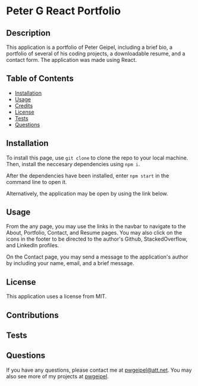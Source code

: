 # Peter G React Portfolio

## Description

This application is a portfolio of Peter Geipel, including a brief bio, a portfolio of several of his coding projects, a downloadable resume, and a contact form.  The application was made using React.

## Table of Contents

* [Installation](#installation)
* [Usage](#usage)
* [Credits](#credits)
* [License](#license)
* [Tests](#tests)
* [Questions](#questions)

## Installation

To install this page, use `git clone` to clone the repo to your local machine.  Then, install the neccesary dependencies using `npm i`.

After the dependencies have been installed, enter `npm start` in the command line to open it.

Alternatively, the application may be open by using the link below.

## Usage

From the any page, you may use the links in the navbar to navigate to the About, Portfolio, Contact, and Resume pages.  You may also click on the icons in the footer to be directed to the author's Github, StackedOverflow, and LinkedIn profiles.

On the Contact page, you may send a message to the application's author by including your name, email, and a brief message.

## License

This application uses a license from MIT.

## Contributions

## Tests

## Questions

If you have any questions, please contact me at pwgeipel@att.net.  You may also see more of my projects at [pwgeipel](https://github.com/pwgeipel/).